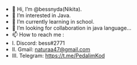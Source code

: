 - 👋 Hi, I’m @bessnyda(Nikita).
- 👀 I’m interested in Java.
- 🌱 I’m currently learning in school.
- 💞️ I’m looking for collaboration in java language...
- 📫 How to reach me : 
- I.   Discord: bess#2771
- II.  Gmail: naturaa47@gmail.com
- III. Telegram: https://t.me/PedalimKod
